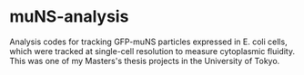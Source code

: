 # muNS-analysis
Analysis codes for tracking GFP-muNS particles expressed in E. coli cells, which were tracked at single-cell resolution to measure cytoplasmic fluidity. 
This was one of my Masters's thesis projects in the University of Tokyo.
